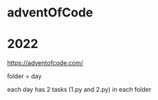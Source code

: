 # adventOfCode
# 2022
https://adventofcode.com/

folder = day

each day has 2 tasks (1.py and 2.py) in each folder
